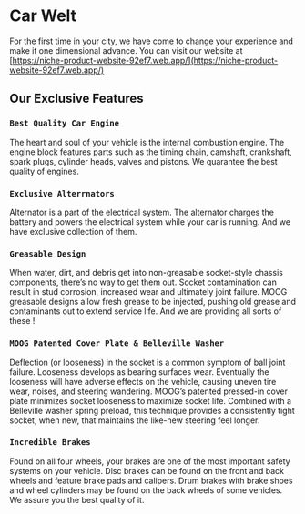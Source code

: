 # Car Welt

For the first time in your city, we have come to change your experience and make it one dimensional advance. You can visit our website at [https://niche-product-website-92ef7.web.app/](https://niche-product-website-92ef7.web.app/)

## Our Exclusive Features

### `Best Quality Car Engine`

The heart and soul of your vehicle is the internal combustion engine. The engine block features parts such as the timing chain, camshaft, crankshaft, spark plugs, cylinder heads, valves and pistons. We quarantee the best quality of engines.

### `Exclusive Alterrnators`

Alternator is a part of the electrical system. The alternator charges the battery and powers the electrical system while your car is running. And we have exclusive collection of them.

### `Greasable Design`

When water, dirt, and debris get into non-greasable socket-style chassis components, there’s no way to get them out. Socket contamination can result in stud corrosion, increased wear and ultimately joint failure. MOOG greasable designs allow fresh grease to be injected, pushing old grease and contaminants out to extend service life. And we are providing all sorts of these !


### `MOOG Patented Cover Plate & Belleville Washer`

Deflection (or looseness) in the socket is a common symptom of ball joint failure. Looseness develops as bearing surfaces wear. Eventually the looseness will have adverse effects on the vehicle, causing uneven tire wear, noises, and steering wandering. MOOG’s patented pressed-in cover plate minimizes socket looseness to maximize socket life. Combined with a Belleville washer spring preload, this technique provides a consistently tight socket, when new, that maintains the like-new steering feel longer.

### `Incredible Brakes`

Found on all four wheels, your brakes are one of the most important safety systems on your vehicle. Disc brakes can be found on the front and back wheels and feature brake pads and calipers. Drum brakes with brake shoes and wheel cylinders may be found on the back wheels of some vehicles. We assure you the best quality of it.


